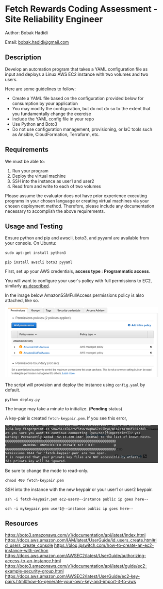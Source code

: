 # Fetch Rewards Coding Assessment - Site Reliability Engineer

Author: Bobak Hadidi

Email: bobak.hadidi@gmail.com

## Description

Develop an automation program that takes a YAML configuration file as input and deploys a Linux AWS EC2 instance with two volumes and two users.

Here are some guidelines to follow:

- Create a YAML file based on the configuration provided below for consumption by your application
- You may modify the configuration, but do not do so to the extent that you fundamentally change the exercise
- Include the YAML config file in your repo
- Use Python and Boto3
- Do not use configuration management, provisioning, or IaC tools such as Ansible, CloudFormation, Terraform, etc.

## Requirements

We must be able to:

1. Run your program
2. Deploy the virtual machine
3. SSH into the instance as user1 and user2
4. Read from and write to each of two volumes

Please assume the evaluator does not have prior experience executing programs in your chosen language or creating virtual machines via your chosen deployment method. Therefore, please include any documentation necessary to accomplish the above requirements.

## Usage and Testing

Ensure python and pip and awscli, boto3, and pyyaml are available from your console. On Ubuntu:

`sudo apt-get install python3`

`pip install awscli boto3 pyyaml`

First, set up your AWS credentials, **access type : Programmatic access**.

You will want to configure your user's policy with full permissions to EC2, similarly [as described](https://blog.ipswitch.com/how-to-create-an-ec2-instance-with-python).

In the image below AmazonSSMFullAccess permissions policy is also attached, like so.
<p align="center"> <img src="./docs/iam_permissions.png"/> </p>


The script will provision and deploy the instance using `config.yaml` by default.

`python deploy.py`

The image may take a minute to initialize. (**Pending** status)

A key-pair is created `fetch-keypair.pem`.
If you see this error,
<p align="center"> <img src="./docs/key_permissions.png"/> </p>
Be sure to change the mode to read-only.

`chmod 400 fetch-keypair.pem`

SSH into the instance with the new keypair or your user1 or user2 keypair.

`ssh -i fetch-keypair.pem ec2-user@--instance public ip goes here--`

`ssh -i mykeypair.pem user1@--instance public ip goes here--`

## Resources

https://boto3.amazonaws.com/v1/documentation/api/latest/index.html
https://docs.aws.amazon.com/IAM/latest/UserGuide/id_users_create.html#id_users_create_console
https://blog.ipswitch.com/how-to-create-an-ec2-instance-with-python
https://docs.aws.amazon.com/AWSEC2/latest/UserGuide/authorizing-access-to-an-instance.html
https://boto3.amazonaws.com/v1/documentation/api/latest/guide/ec2-example-security-group.html
https://docs.aws.amazon.com/AWSEC2/latest/UserGuide/ec2-key-pairs.html#how-to-generate-your-own-key-and-import-it-to-aws
